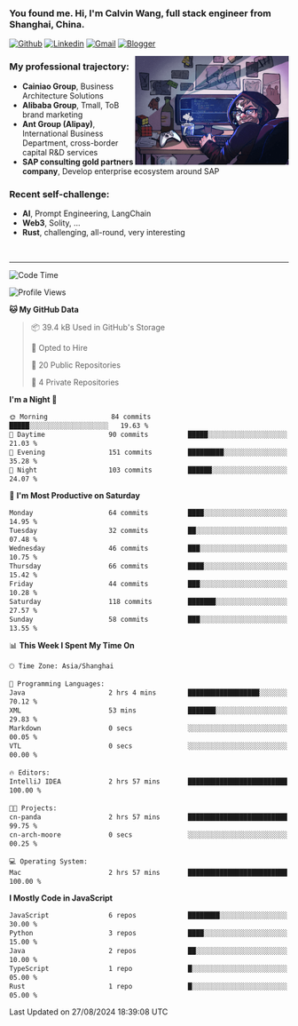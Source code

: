 <!-- Greeting -->
### You found me. Hi, I'm Calvin Wang, full stack engineer from Shanghai, China.

[![Github](https://img.shields.io/badge/-Github-000?style=flat&logo=Github&logoColor=white)](https://github.com/wangjunneil)
[![Linkedin](https://img.shields.io/badge/-LinkedIn-blue?style=flat&logo=Linkedin&logoColor=white)](https://www.linkedin.com/in/wangjunneil/)
[![Gmail](https://img.shields.io/badge/-Gmail-c14438?style=flat&logo=Gmail&logoColor=white)](mailto:wangjunneil@gmail.com)
[![Blogger](https://img.shields.io/badge/-Blogger-gray?style=flat&logo=Blogger&logoColor=white)](https://www.wangjun.dev)

<!--Introduction -->

<img align="right" alt="img" src="https://raw.githubusercontent.com/wangjunneil/wangjunneil/main/imgs/cover_image.png" width="55%" height="auto" />

### My professional trajectory: 
- **Cainiao Group**, Business Architecture Solutions
- **Alibaba Group**, Tmall, ToB brand marketing
- **Ant Group (Alipay)**, International Business Department, cross-border capital R&D services
- **SAP consulting gold partners company**, Develop enterprise ecosystem around SAP
### Recent self-challenge:
- **AI**, Prompt Engineering, LangChain
- **Web3**, Solity, ...
- **Rust**, challenging, all-round, very interesting

<br/>

---
<!-- Your badges -->

<!--START_SECTION:waka-->
![Code Time](http://img.shields.io/badge/Code%20Time-244%20hrs%2046%20mins-blue)

![Profile Views](http://img.shields.io/badge/Profile%20Views-0-blue)

**🐱 My GitHub Data** 

> 📦 39.4 kB Used in GitHub's Storage 
 > 
> 💼 Opted to Hire
 > 
> 📜 20 Public Repositories 
 > 
> 🔑 4 Private Repositories 
 > 
**I'm a Night 🦉** 

```text
🌞 Morning                84 commits          █████░░░░░░░░░░░░░░░░░░░░   19.63 % 
🌆 Daytime                90 commits          █████░░░░░░░░░░░░░░░░░░░░   21.03 % 
🌃 Evening                151 commits         █████████░░░░░░░░░░░░░░░░   35.28 % 
🌙 Night                  103 commits         ██████░░░░░░░░░░░░░░░░░░░   24.07 % 
```
📅 **I'm Most Productive on Saturday** 

```text
Monday                   64 commits          ████░░░░░░░░░░░░░░░░░░░░░   14.95 % 
Tuesday                  32 commits          ██░░░░░░░░░░░░░░░░░░░░░░░   07.48 % 
Wednesday                46 commits          ███░░░░░░░░░░░░░░░░░░░░░░   10.75 % 
Thursday                 66 commits          ████░░░░░░░░░░░░░░░░░░░░░   15.42 % 
Friday                   44 commits          ███░░░░░░░░░░░░░░░░░░░░░░   10.28 % 
Saturday                 118 commits         ███████░░░░░░░░░░░░░░░░░░   27.57 % 
Sunday                   58 commits          ███░░░░░░░░░░░░░░░░░░░░░░   13.55 % 
```


📊 **This Week I Spent My Time On** 

```text
🕑︎ Time Zone: Asia/Shanghai

💬 Programming Languages: 
Java                     2 hrs 4 mins        ██████████████████░░░░░░░   70.12 % 
XML                      53 mins             ███████░░░░░░░░░░░░░░░░░░   29.83 % 
Markdown                 0 secs              ░░░░░░░░░░░░░░░░░░░░░░░░░   00.05 % 
VTL                      0 secs              ░░░░░░░░░░░░░░░░░░░░░░░░░   00.00 % 

🔥 Editors: 
IntelliJ IDEA            2 hrs 57 mins       █████████████████████████   100.00 % 

🐱‍💻 Projects: 
cn-panda                 2 hrs 57 mins       █████████████████████████   99.75 % 
cn-arch-moore            0 secs              ░░░░░░░░░░░░░░░░░░░░░░░░░   00.25 % 

💻 Operating System: 
Mac                      2 hrs 57 mins       █████████████████████████   100.00 % 
```

**I Mostly Code in JavaScript** 

```text
JavaScript               6 repos             ████████░░░░░░░░░░░░░░░░░   30.00 % 
Python                   3 repos             ████░░░░░░░░░░░░░░░░░░░░░   15.00 % 
Java                     2 repos             ██░░░░░░░░░░░░░░░░░░░░░░░   10.00 % 
TypeScript               1 repo              █░░░░░░░░░░░░░░░░░░░░░░░░   05.00 % 
Rust                     1 repo              █░░░░░░░░░░░░░░░░░░░░░░░░   05.00 % 
```




 Last Updated on 27/08/2024 18:39:08 UTC
<!--END_SECTION:waka-->
